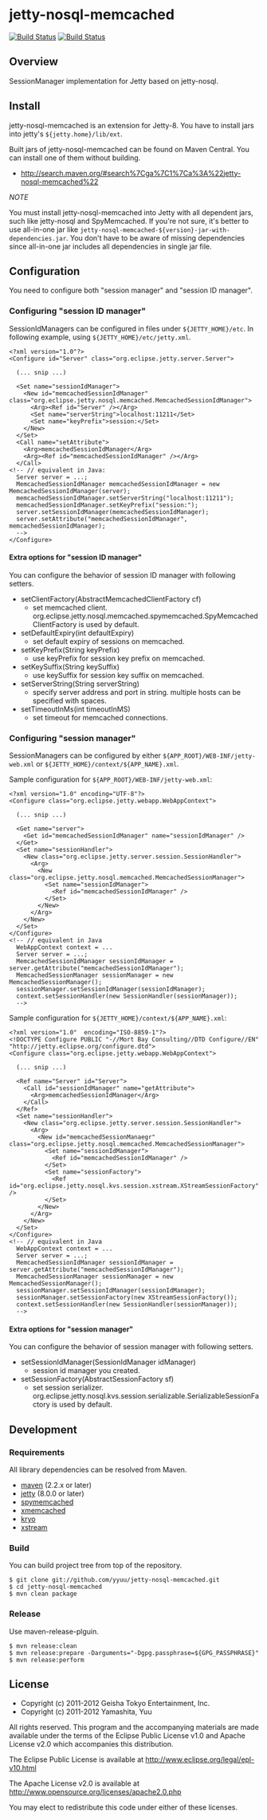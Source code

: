 # jetty-nosql-memcached

[![Build Status](https://secure.travis-ci.org/yyuu/jetty-nosql-memcached.png?branch=master)](http://travis-ci.org/yyuu/jetty-nosql-memcached)
[![Build Status](https://buildhive.cloudbees.com/job/yyuu/job/jetty-nosql-memcached/badge/icon)](https://buildhive.cloudbees.com/job/yyuu/job/jetty-nosql-memcached/)

## Overview

SessionManager implementation for Jetty based on jetty-nosql.


## Install

jetty-nosql-memcached is an extension for Jetty-8.
You have to install jars into jetty's `${jetty.home}/lib/ext`.

Built jars of jetty-nosql-memcached can be found on Maven Central.
You can install one of them without building.

- http://search.maven.org/#search%7Cga%7C1%7Ca%3A%22jetty-nosql-memcached%22

*NOTE*

You must install jetty-nosql-memcached into Jetty with all dependent jars, such like jetty-nosql and SpyMemcached.
If you're not sure, it's better to use all-in-one jar like `jetty-nosql-memcached-${version}-jar-with-dependencies.jar`.
You don't have to be aware of missing dependencies since all-in-one jar includes all dependencies in single jar file.


## Configuration

You need to configure both "session manager" and "session ID manager".


### Configuring "session ID manager"

SessionIdManagers can be configured in files under `${JETTY_HOME}/etc`.  In following example, using `${JETTY_HOME}/etc/jetty.xml`.

    <?xml version="1.0"?>
    <Configure id="Server" class="org.eclipse.jetty.server.Server">
      
      (... snip ...)
      
      <Set name="sessionIdManager">
        <New id="memcachedSessionIdManager" class="org.eclipse.jetty.nosql.memcached.MemcachedSessionIdManager">
          <Arg><Ref id="Server" /></Arg>
          <Set name="serverString">localhost:11211</Set>
          <Set name="keyPrefix">session:</Set>
        </New>
      </Set>
      <Call name="setAttribute">
        <Arg>memcachedSessionIdManager</Arg>
        <Arg><Ref id="memcachedSessionIdManager" /></Arg>
      </Call>
    <!-- // equivalent in Java:
      Server server = ...;
      MemcachedSessionIdManager memcachedSessionIdManager = new MemcachedSessionIdManager(server);
      memcachedSessionIdManager.setServerString("localhost:11211");
      memcachedSessionIdManager.setKeyPrefix("session:");
      server.setSessionIdManager(memcachedSessionIdManager);
      server.setAttribute("memcachedSessionIdManager", memcachedSessionIdManager);
      -->
    </Configure>

#### Extra options for "session ID manager"

You can configure the behavior of session ID manager with following setters.

* setClientFactory(AbstractMemcachedClientFactory cf)
  * set memcached client. org.eclipse.jetty.nosql.memcached.spymemcached.SpyMemcachedClientFactory is used by default.
* setDefaultExpiry(int defaultExpiry)
  * set default expiry of sessions on memcached.
* setKeyPrefix(String keyPrefix)
  * use keyPrefix for session key prefix on memcached.
* setKeySuffix(String keySuffix)
  * use keySuffix for session key suffix on memcached.
* setServerString(String serverString)
  * specify server address and port in string. multiple hosts can be specified with spaces.
* setTimeoutInMs(int timeoutInMS)
  * set timeout for memcached connections.


### Configuring "session manager"

SessionManagers can be configured by either `${APP_ROOT}/WEB-INF/jetty-web.xml` or `${JETTY_HOME}/context/${APP_NAME}.xml`.

Sample configuration for `${APP_ROOT}/WEB-INF/jetty-web.xml`:

    <?xml version="1.0" encoding="UTF-8"?>
    <Configure class="org.eclipse.jetty.webapp.WebAppContext">
      
      (... snip ...)
      
      <Get name="server">
        <Get id="memcachedSessionIdManager" name="sessionIdManager" />
      </Get>
      <Set name="sessionHandler">
        <New class="org.eclipse.jetty.server.session.SessionHandler">
          <Arg>
            <New class="org.eclipse.jetty.nosql.memcached.MemcachedSessionManager">
              <Set name="sessionIdManager">
                <Ref id="memcachedSessionIdManager" />
              </Set>
            </New>
          </Arg>
        </New>
      </Set>
    </Configure>
    <!-- // equivalent in Java
      WebAppContext context = ...
      Server server = ...;
      MemcachedSessionIdManager sessionIdManager = server.getAttribute("memcachedSessionIdManager");
      MemcachedSessionManager sessionManager = new MemcachedSessionManager();
      sessionManager.setSessionIdManager(sessionIdManager);
      context.setSessionHandler(new SessionHandler(sessionManager));
      -->

Sample configuration for `${JETTY_HOME}/context/${APP_NAME}.xml`:

    <?xml version="1.0"  encoding="ISO-8859-1"?>
    <!DOCTYPE Configure PUBLIC "-//Mort Bay Consulting//DTD Configure//EN" "http://jetty.eclipse.org/configure.dtd">
    <Configure class="org.eclipse.jetty.webapp.WebAppContext">
      
      (... snip ...)
      
      <Ref name="Server" id="Server">
        <Call id="sessionIdManager" name="getAttribute">
          <Arg>memcachedSessionIdManager</Arg>
        </Call>
      </Ref>
      <Set name="sessionHandler">
        <New class="org.eclipse.jetty.server.session.SessionHandler">
          <Arg>
            <New id="memcachedSessionManaegr" class="org.eclipse.jetty.nosql.memcached.MemcachedSessionManager">
              <Set name="sessionIdManager">
                <Ref id="memcachedSessionIdManager" />
              </Set>
              <Set name="sessionFactory">
                <Ref id="org.eclipse.jetty.nosql.kvs.session.xstream.XStreamSessionFactory" />
              </Set>
            </New>
          </Arg>
        </New>
      </Set>
    </Configure>
    <!-- // equivalent in Java
      WebAppContext context = ...
      Server server = ...;
      MemcachedSessionIdManager sessionIdManager = server.getAttribute("memcachedSessionIdManager");
      MemcachedSessionManager sessionManager = new MemcachedSessionManager();
      sessionManager.setSessionIdManager(sessionIdManager);
      sessionManager.setSessionFactory(new XStreamSessionFactory());
      context.setSessionHandler(new SessionHandler(sessionManager));
      -->


#### Extra options for "session manager"

You can configure the behavior of session manager with following setters.

* setSessionIdManager(SessionIdManager idManager)
  * session id manager you created.
* setSessionFactory(AbstractSessionFactory sf)
  * set session serializer. org.eclipse.jetty.nosql.kvs.session.serializable.SerializableSessionFactory is used by default.


## Development

### Requirements

All library dependencies can be resolved from Maven.

* [maven](http://maven.apache.org/) (2.2.x or later)
* [jetty](http://eclipse.org/jetty/) (8.0.0 or later)
* [spymemcached](http://code.google.com/p/spymemcached/)
* [xmemcached](http://code.google.com/p/xmemcached/)
* [kryo](http://code.google.com/p/kryo/)
* [xstream](http://xstream.codehaus.org/)

### Build

You can build project tree from top of the repository.

    $ git clone git://github.com/yyuu/jetty-nosql-memcached.git
    $ cd jetty-nosql-memcached
    $ mvn clean package

### Release

Use maven-release-plguin.

    $ mvn release:clean
    $ mvn release:prepare -Darguments="-Dgpg.passphrase=${GPG_PASSPHRASE}"
    $ mvn release:perform


## License

* Copyright (c) 2011-2012 Geisha Tokyo Entertainment, Inc.
* Copyright (c) 2011-2012 Yamashita, Yuu

All rights reserved. This program and the accompanying materials
are made available under the terms of the Eclipse Public License v1.0
and Apache License v2.0 which accompanies this distribution.

The Eclipse Public License is available at http://www.eclipse.org/legal/epl-v10.html

The Apache License v2.0 is available at http://www.opensource.org/licenses/apache2.0.php

You may elect to redistribute this code under either of these licenses.
